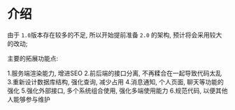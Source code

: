 # 介绍

由于 `1.0`版本存在较多的不足, 所以开始提前准备 `2.0` 的架构, 预计将会采用较大的改动;

主要的拓展功能点:

1.服务端渲染能力, 增进SEO
2.前后端的接口分离, 不再糅合在一起导致代码太乱
3.重新设计数据库结构, 强化查询, 减少占用
4.消息通知, 个人页面, 聊天等功能的强化
5.强化外部接口, 多个系统组合使用, 强化多端使用能力
6.规范代码, 以便其他人能够参与维护

